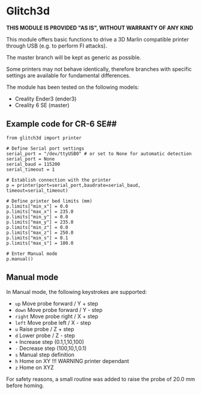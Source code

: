 # Glitch3d #
**THIS MODULE IS PROVIDED "AS IS", WITHOUT WARRANTY OF ANY KIND**

This module offers basic functions to drive a 3D Marlin compatible printer through USB (e.g. to perform FI attacks).

The master branch will be kept as generic as possible.

Some printers may not behave identically, therefore branches with specific settings are available for fundamental differences.

The module has been tested on the following models:
- Creality Ender3 (ender3)
- Creality 6 SE (master)

## Example code for CR-6 SE##
```
from glitch3d import printer

# Define Serial port settings
serial_port = "/dev/ttyUSB0" # or set to None for automatic detection
serial_port = None 
serial_baud = 115200
serial_timeout = 1

# Establish connection with the printer
p = printer(port=serial_port,baudrate=serial_baud, timeout=serial_timeout)

# Define printer bed limits (mm)
p.limits["min_x"] = 0.0
p.limits["max_x"] = 235.0
p.limits["min_y"] = 0.0
p.limits["max_y"] = 235.0
p.limits["min_z"] = 0.0
p.limits["max_z"] = 250.0
p.limits["min_s"] = 0.1
p.limits["max_s"] = 100.0

# Enter Manual mode
p.manual()

```

## Manual mode ##
In Manual mode, the following keystrokes are supported:

* `up` Move probe forward / Y + step
* `down` Move probe forward / Y - step
* `right` Move probe right / X + step
* `left` Move probe left / X - step 
* `u` Raise probe / Z + step
* `d` Lower probe / Z - step
* `+` Increase step (0.1,1,10,100)
* `-` Decrease step (100,10,1,0.1)
* `s` Manual step definition
* `h` Home on XY !!! WARNING printer dependant
* `z` Home on XYZ 

For safety reasons, a small routine was added to raise the probe of 20.0 mm before homing.
